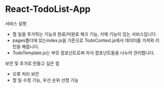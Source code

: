 # React-TodoList-App

서비스 설명
- 할 일을 추가하는 기능과 완료/미완료 체크 기능, 삭제 기능이 있는 서비스입니다.<br/>
- pages폴더에 있는index.js을 기준으로 TodoContext.js에서 데이터를 가져와 리턴을 해줍니다.<br/>
- TodoTemplate.js는 부모 컴포넌트로써 자식 컴포넌트들을 나누어 관리합니다.

보안 및 추가로 만들고 싶은 점
- 오류 처리 보안
- 할 일 수정 기능, 우선 순위 선정 기능
